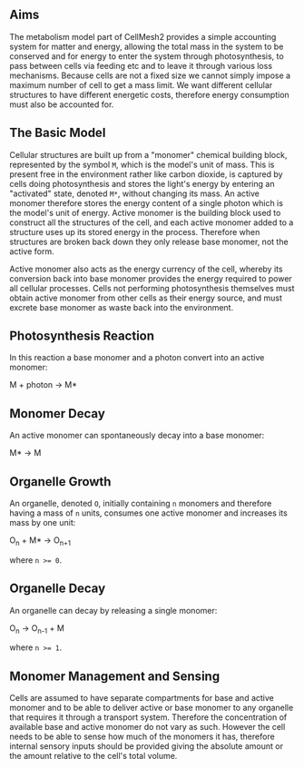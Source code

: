 ## Aims
The metabolism model part of CellMesh2 provides a simple accounting system for matter and energy, allowing the total mass in the system to be conserved and for energy to enter the system through photosynthesis, to pass between cells via feeding etc and to leave it through various loss mechanisms. Because cells are not a fixed size we cannot simply impose a maximum number of cell to get a mass limit. We want different cellular structures to have different energetic costs, therefore energy consumption must also be accounted for.

## The Basic Model
Cellular structures are built up from a "monomer" chemical building block, represented by the symbol `M`, which is the model's unit of mass. This is present free in the environment rather like carbon dioxide, is captured by cells doing photosynthesis and stores the light's energy by entering an "activated" state, denoted `M*`, without changing its mass. An active monomer therefore stores the energy content of a single photon which is the model's unit of energy. Active monomer is the building block used to construct all the structures of the cell, and each active monomer added to a structure uses up its stored energy in the process. Therefore when structures are broken back down they only release base monomer, not the active form.

Active monomer also acts as the energy currency of the cell, whereby its conversion back into base monomer provides the energy required to power all cellular processes. Cells not performing photosynthesis themselves must obtain active monomer from other cells as their energy source, and must excrete base monomer as waste back into the environment.

## Photosynthesis Reaction
In this reaction a base monomer and a photon convert into an active monomer:

 M + photon &rarr; M*

## Monomer Decay
An active monomer can spontaneously decay into a base monomer:

 M* &rarr; M

## Organelle Growth
An organelle, denoted `O`, initially containing `n` monomers and therefore having a mass of `n` units, consumes one active monomer and increases its mass by one unit:

  O<sub>n</sub> + M* &rarr; O<sub>n+1</sub>

where `n >= 0`.

## Organelle Decay
An organelle can decay by releasing a single monomer:

  O<sub>n</sub> &rarr; O<sub>n-1</sub> + M

where `n >= 1`.

## Monomer Management and Sensing
Cells are assumed to have separate compartments for base and active monomer and to be able to deliver active or base monomer to any organelle that requires it through a transport system. Therefore the concentration of available base and active monomer do not vary as such. However the cell needs to be able to sense how much of the monomers it has, therefore internal sensory inputs should be provided giving the absolute amount or the amount relative to the cell's total volume.